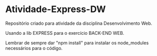 # Atividade-Express-DW
Repositório criado para atividade da disciplina Desenvolvimento Web.

Usando a lib EXPRESS para o exercício BACK-END WEB.

Lembrar de sempre dar "npm install" para instalar os node_modules necessários para o código.
